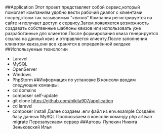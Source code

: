 ##Application
Этот проект представляет собой сервис,который помогает компаниям удобно вести рабочий диалог с клиентами посредством так называемых "квизов".Компания регистрируется на сайте и получает доступ к сервису.Затем,появляется возможность создавать собственные шаблоны квизов или использовать уже разработанные для клиентов.После формирования квиза генерируется ссылка на данный квиз и отправляется клиенту.После заполнения клиентом квиза,они все хранятся в определённой вклдаке
##Используемые технологии
- Laravel
- MySQL
- OpenServer
- Windows
- PhpStorm
##Информация по установке
В консоли вводим следующие команды:
- cd domains
- composer self-update
- git clone https://github.com/nikita907/application
- cd laravel
- composer install 
Далее создаем .env файл из env.example
Создаём базу данных MySQL
Прописываем в консоли команду php artisan migrate
Перезапускаем сервер
##Авторы
Лупекин Никита
Зеньковский Илья
